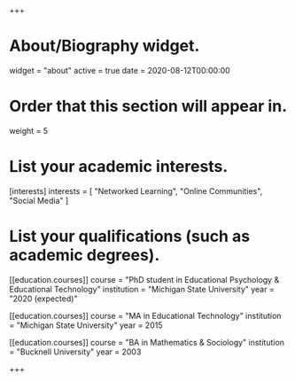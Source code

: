 +++
# About/Biography widget.
widget = "about"
active = true
date = 2020-08-12T00:00:00

# Order that this section will appear in.
weight = 5

# List your academic interests.
[interests]
  interests = [
    "Networked Learning",
    "Online Communities",
    "Social Media"
  ]

# List your qualifications (such as academic degrees).
[[education.courses]]
  course = "PhD student in Educational Psychology & Educational Technology"
  institution = "Michigan State University"
  year = "2020 (expected)"

[[education.courses]]
  course = "MA in Educational Technology"
  institution = "Michigan State University"
  year = 2015

[[education.courses]]
  course = "BA in Mathematics & Sociology"
  institution = "Bucknell University"
  year = 2003
 
+++

